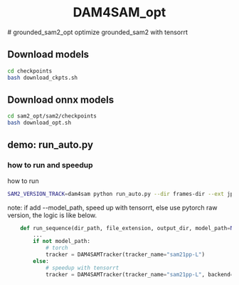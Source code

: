 <div align="center">

# DAM4SAM_opt
</div>
# grounded_sam2_opt
optimize grounded_sam2 with tensorrt


## Download models

```bash
cd checkpoints
bash download_ckpts.sh 
```

## Download onnx models

```bash
cd sam2_opt/sam2/checkpoints
bash download_opt.sh
```
## demo: run_auto.py

### how to run and speedup
how to run
```bash
SAM2_VERSION_TRACK=dam4sam python run_auto.py --dir frames-dir --ext jpg --output_dir output-dir --model_path sam2_opt/sam2/checkpoints/opts
```
note: if add --model_path, speed up with tensorrt, else use pytorch raw version, the logic is like below.
```python
    def run_sequence(dir_path, file_extension, output_dir, model_path=None):
        ...
        if not model_path:
            # torch
            tracker = DAM4SAMTracker(tracker_name="sam21pp-L")
        else:
            # speedup with tensorrt
            tracker = DAM4SAMTracker(tracker_name="sam21pp-L", backend="tensorrt", model_root_path=model_path)
```